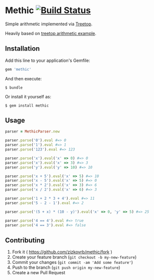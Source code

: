 # Methic [![Build Status](https://travis-ci.org/zizkovrb/methic.svg?branch=master)](https://travis-ci.org/zizkovrb/methic)

Simple arithmetic implemented via [Treetop](https://github.com/cjheath/treetop).

Heavily based on [treetop arithmetic example](https://github.com/cjheath/treetop/blob/master/examples/lambda_calculus/arithmetic.treetop).

## Installation

Add this line to your application's Gemfile:

```ruby
gem 'methic'
```

And then execute:

    $ bundle

Or install it yourself as:

    $ gem install methic

## Usage

```ruby
parser = MethicParser.new

parser.parse('0').eval #=> 0
parser.parse('1').eval #=> 1
parser.parse('123').eval #=> 123

parser.parse('x').eval('x' => 0) #=> 0
parser.parse('x').eval('x' => 3) #=> 3
parser.parse('y').eval('y' => 10) #=> 10

parser.parse('x + 5').eval('x' => 5) #=> 10
parser.parse('x - 5').eval('x' => 5) #=> 0
parser.parse('x * 2').eval('x' => 3) #=> 6
parser.parse('x / 2').eval('x' => 6) #=> 3

parser.parse('1 + 2 * 3 + 4').eval #=> 11
parser.parse('5 - 2 - 1').eval #=> 2

parser.parse('(5 + x) * (10 - y)').eval('x' => 0, 'y' => 5) #=> 25

parser.parse('4 == 4').eval #=> true
parser.parse('4 == 3').eval #=> false
```

## Contributing

1. Fork it ( https://github.com/zizkovrb/methic/fork )
2. Create your feature branch (`git checkout -b my-new-feature`)
3. Commit your changes (`git commit -am 'Add some feature'`)
4. Push to the branch (`git push origin my-new-feature`)
5. Create a new Pull Request
